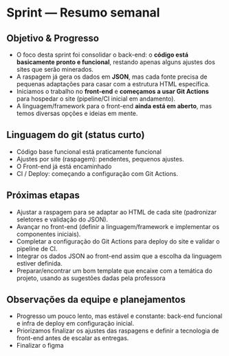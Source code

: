 # Sprint — Resumo semanal

## Objetivo & Progresso

* O foco desta sprint foi consolidar o back-end: o **código está basicamente pronto e funcional**, restando apenas alguns ajustes dos sites que serão minerados.
* A raspagem já gera os dados em **JSON**, mas cada fonte precisa de pequenas adaptações para casar com a estrutura HTML específica.
* Iniciamos o trabalho no **front-end** e **começamos a usar Git Actions** para hospedar o site (pipeline/CI inicial em andamento).
* A linguagem/framework para o front-end **ainda está em aberto**, mas temos diversas opções e ideias em mente.

## Linguagem do git (status curto)

* Código base funcional está praticamente funcional
* Ajustes por site (raspagem): pendentes, pequenos ajustes.
* O Front-end já está encaminhado 
* CI / Deploy: começando a configuração com Git Actions.

## Próximas etapas

* Ajustar a raspagem para se adaptar ao HTML de cada site (padronizar seletores e validação do JSON).
* Avançar no front-end (definir a linguagem/framework e implementar os componentes iniciais).
* Completar a configuração do Git Actions para deploy do site e validar o pipeline de CI.
* Integrar os dados JSON ao front-end assim que a escolha da linguagem estiver definida.
* Preparar/encontrar um bom template que encaixe com a temática do projeto, usando as sugestões dadas pela professora

## Observações da equipe e planejamentos

* Progresso um pouco lento, mas estável e constante: back-end funcional e infra de deploy em configuração inicial.
* Priorizamos finalizar os ajustes das raspagens e definir a tecnologia de front-end antes de escalar as entregas.
* Finalizar o figma 
